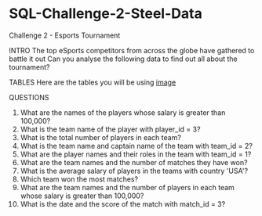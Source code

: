 # SQL-Challenge-2-Steel-Data

Challenge 2 - Esports Tournament

INTRO
The top eSports competitors from across the globe have gathered to battle it out
Can you analyse the following data to find out all about the tournament?

TABLES
Here are the tables you will be using
[image](https://github.com/MsDebnath/SQL-Challenge-2-Steel-Data/assets/134738648/d8920f1e-7e04-4176-ba51-385977a691fa)

QUESTIONS
1. What are the names of the players whose salary is greater than 100,000?
2. What is the team name of the player with player_id = 3?
3. What is the total number of players in each team?
4. What is the team name and captain name of the team with team_id = 2?
5. What are the player names and their roles in the team with team_id = 1?
6. What are the team names and the number of matches they have won?
7. What is the average salary of players in the teams with country 'USA'?
8. Which team won the most matches?
9. What are the team names and the number of players in each team whose salary is greater than 100,000?
10. What is the date and the score of the match with match_id = 3?
